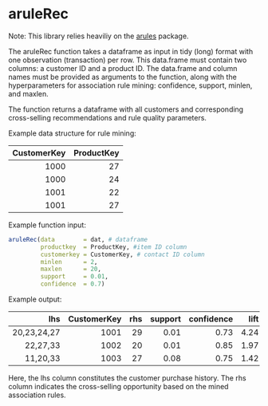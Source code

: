 # aruleRec

Note: This library relies heaviliy on the [arules](https://cran.r-project.org/web/packages/arules/index.html) package.


The aruleRec function takes a dataframe as input in tidy (long) format with one observation (transaction) per row. This data.frame must contain two columns: a customer ID and a product ID. The data.frame and column names must be provided as arguments to the function, along with the hyperparameters for association rule mining: confidence, support, minlen, and maxlen.

The function returns a dataframe with all customers and corresponding cross-selling recommendations and rule quality parameters.

Example data structure for rule mining:

| CustomerKey   | ProductKey    |
| ------------: |--------------:|
| 1000          | 27            |
| 1000          | 24            |
| 1001          | 22            |
| 1001          | 27            |


Example function input:

```R
aruleRec(data        = dat, # dataframe
         productkey  = ProductKey, #item ID column
         customerkey = CustomerKey, # contact ID column
         minlen      = 2, 
         maxlen      = 20, 
         support     = 0.01, 
         confidence  = 0.7)
```


Example output:

| lhs	         | CustomerKey|	rhs  |	support | confidence  | lift   |	count|
|----------------:|-----------:|--------:|----------:|------------:|-------:|--------:|
| 20,23,24,27     |     1001   |	29   |	0.01    | 0.73	    | 4.24   |	1305 |
| 22,27,33        |     1002   |	20   |	0.01    | 0.85	    | 1.97   |	1453 |
| 11,20,33        |     1003   |	27   |	0.08    | 0.75	    | 1.42   |	1151 |

Here, the lhs column constitutes the customer purchase history. The rhs column indicates the cross-selling opportunity based on the mined association rules. 

